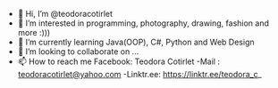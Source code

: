 - 👋 Hi, I’m @teodoracotirlet
- 👀 I’m interested in programming, photography, drawing, fashion and more :)))
- 🌱 I’m currently learning Java(OOP), C#, Python and Web Design
- 💞️ I’m looking to collaborate on ...
- 📫 How to reach me Facebook: Teodora Cotirlet
-Mail : teodoracotirlet@yahoo.com
-Linktr.ee: https://linktr.ee/teodora_c_

<!---
teodoracotirlet/teodoracotirlet is a ✨ special ✨ repository because its `README.md` (this file) appears on your GitHub profile.
You can click the Preview link to take a look at your changes.
--->
